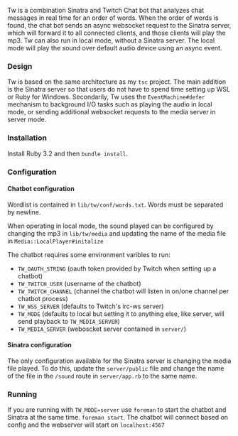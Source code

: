 Tw is a combination Sinatra and Twitch Chat bot that analyzes chat messages in real time for an order of words. When the order of words is found, the chat bot sends an async websocket request to the Sinatra server, which will forward it to all connected clients, and those clients will play the mp3. Tw can also run in local mode, without a Sinatra server. The local mode will play the sound over default audio device using an async event.

### Design

Tw is based on the same architecture as my `tsc` project. The main addition is the Sinatra server so that users do not have to spend time setting up WSL or Ruby for Windows. Secondarily, Tw uses the `EventMachine#defer` mechanism to background I/O tasks such as playing the audio in local mode, or sending additional websocket requests to the media server in server mode.

### Installation

Install Ruby 3.2 and then `bundle install`.

### Configuration

#### Chatbot configuration

Wordlist is contained in `lib/tw/conf/words.txt`. Words must be separated by newline.

When operating in local mode, the sound played can be configured by changing the mp3 in `lib/tw/media` and updating the name of the media file in `Media::LocalPlayer#initalize`

The chatbot requires some environment varibles to run:
* `TW_OAUTH_STRING` (oauth token provided by Twitch when setting up a chatbot)
* `TW_TWITCH_USER` (username of the chatbot)
* `TW_TWITCH_CHANNEL` (channel the chatbot will listen in on/one channel per chatbot process)
* `TW_WSS_SERVER` (defaults to Twitch's irc-ws server)
* `TW_MODE` (defaults to local but setting it to anything else, like server, will send playback to `TW_MEDIA_SERVER`)
* `TW_MEDIA_SERVER` (weboscket server contained in `server/`)

#### Sinatra configuration

The only configuration available for the Sinatra server is changing the media file played. To do this, update the `server/public` file and change the name of the file in the `/sound` route in `server/app.rb` to the same name.


### Running

If you are running with `TW_MODE=server` use `foreman` to start the chatbot and Sinatra at the same time. `foreman start`. The chatbot will connect based on config and the webserver will start on `localhost:4567`
